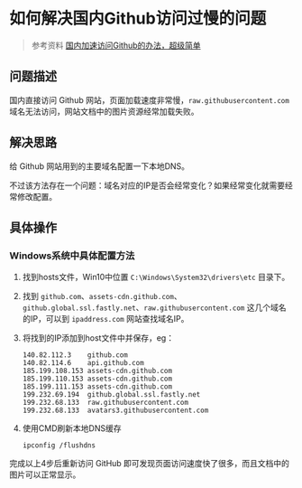 # 如何解决国内Github访问过慢的问题

> 参考资料 [国内加速访问Github的办法，超级简单](https://zhuanlan.zhihu.com/p/65154116)

## 问题描述

国内直接访问 Github 网站，页面加载速度非常慢，`raw.githubusercontent.com` 域名无法访问，网站文档中的图片资源经常加载失败。

## 解决思路

给 Github 网站用到的主要域名配置一下本地DNS。

不过该方法存在一个问题：域名对应的IP是否会经常变化？如果经常变化就需要经常修改配置。

## 具体操作

### Windows系统中具体配置方法

1. 找到hosts文件，Win10中位置 `C:\Windows\System32\drivers\etc` 目录下。

2. 找到 `github.com`、`assets-cdn.github.com`、`github.global.ssl.fastly.net`、`raw.githubusercontent.com` 这几个域名的IP，可以到 `ipaddress.com` 网站查找域名IP。

3. 将找到的IP添加到host文件中并保存，eg：

   ```
   140.82.112.3    github.com
   140.82.114.6    api.github.com
   185.199.108.153 assets-cdn.github.com
   185.199.110.153 assets-cdn.github.com
   185.199.111.153 assets-cdn.github.com
   199.232.69.194  github.global.ssl.fastly.net
   199.232.68.133  raw.githubusercontent.com
   199.232.68.133  avatars3.githubusercontent.com
   ```

4. 使用CMD刷新本地DNS缓存

   ```
   ipconfig /flushdns
   ```

完成以上4步后重新访问 GitHub 即可发现页面访问速度快了很多，而且文档中的图片可以正常显示。
